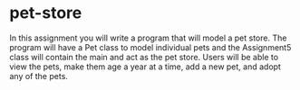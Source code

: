 # pet-store
In this assignment you will write a program that will model a pet store. The program will have a Pet class to model individual pets and the Assignment5 class will contain the main and act as the pet store. Users will be able to view the pets, make them age a year at a time, add a new pet, and adopt any of the pets. 
